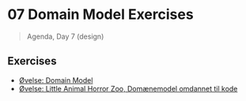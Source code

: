 # 07 Domain Model Exercises
> Agenda, Day 7 (design)

## Exercises
* [Øvelse: Domain Model](https://docs.google.com/document/d/e/2PACX-1vS_fBhemNo7NMZcJLBuj-hect13x54Lt9XoZV3NSiLW5JtM5UjWPls5puL3_F3-T-eJBAf3_nRWN-A7/pub)
* [Øvelse: Little Animal Horror Zoo, Domænemodel omdannet til kode](https://docs.google.com/document/d/e/2PACX-1vSHDcracWiGiIp1poIJXPJRUvMJUtQvZtjqrJlvgAo5y9s9dTrJvndYlWwoJ0P1xCiFmRP18xKAmvTm/pub)


